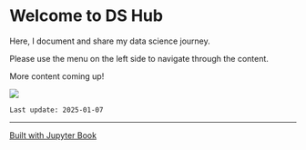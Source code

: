 # Welcome to DS Hub

Here, I document and share my data science journey.

Please use the menu on the left side to navigate through the content.

More content coming up!

![](pic/welcome_small.png)

```{note}
Last update: 2025-01-07
```
---

[Built with Jupyter Book](https://jupyterbook.org/en/stable/intro.html)